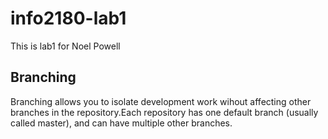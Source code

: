# info2180-lab1
This is lab1 for Noel Powell
## Branching 
Branching allows you to isolate development work wihout affecting other branches in the repository.Each repository has one default branch (usually called master), and can have multiple other branches.